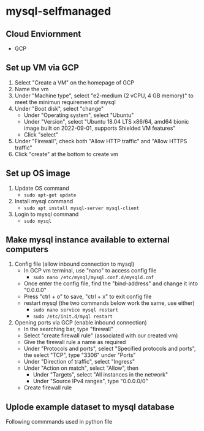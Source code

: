 # mysql-selfmanaged

## Cloud Enviornment
- GCP

## Set up VM via GCP
1. Select "Create a VM" on the homepage of GCP
2. Name the vm
3. Under "Machine type", select "e2-medium (2 vCPU, 4 GB memory)" to meet the minimun requirement of mysql
4. Under "Boot disk", select "change"
    - Under "Operating system", select "Ubuntu"
    - Under "Version", select "Ubuntu 18.04 LTS x86/64, amd64 bionic image built on 2022-09-01, supports Shielded VM features"
    - Click "select"
5. Under "Firewall", check both "Allow HTTP traffic" and "Allow HTTPS traffic"
6. Click "create" at the bottom to create vm
 
## Set up OS image
1. Update OS command
    - `sudo apt-get update`
2. Install mysql command
    - `sudo apt install mysql-server mysql-client`
3. Login to mysql command 
    - `sudo mysql`

## Make mysql instance available to external computers
1. Config file (allow inbound connection to mysql)
    - In GCP vm terminal, use "nano" to access config file
        - `sudo nano /etc/mysql/mysql.conf.d/mysqld.cnf`
    - Once enter the config file, find the "bind-address" and change it into "0.0.0.0"
    - Press "ctrl + o" to save, "ctrl + x" to exit config file
    - restart mysql (the two commands below work the same, use either)
        - `sudo nano service mysql restart`
        - `sudo /etc/init.d/myql restart`
2. Opening ports via GCP (enable inbound connection)
    - In the searching bar, type "firewall"
    - Select "create firewall rule" (associated with our created vm)
    - Give the firewall rule a name as required
    - Under "Protocols and ports", select "Specified protocols and ports", the select "TCP", type "3306" under "Ports"
    - Under "Direction of traffic", select "Ingress"
    - Under "Action on match", select "Allow", then
        - Under "Targets", select "All instances in the network"
        - Under "Source IPv4 ranges", type "0.0.0.0/0"
    - Create firewall rule

## Uplode example dataset to mysql database
Following commmands used in python file
